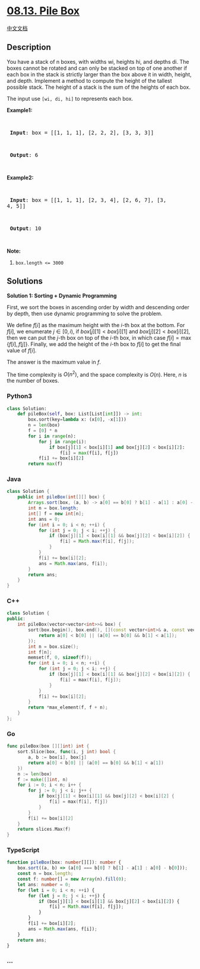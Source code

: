 # [08.13. Pile Box](https://leetcode.cn/problems/pile-box-lcci)

[中文文档](/lcci/08.13.Pile%20Box/README.md)

## Description

<p>You have a stack of n boxes, with widths wi, heights hi, and depths di. The boxes cannot be rotated and can only be stacked on top of one another if each box in the stack is strictly larger than the box above it in width, height, and depth. Implement a method to compute the height of the tallest possible stack. The height of a stack is the sum of the heights of each box.</p>
<p>The input use <code>[wi, di, hi]</code>&nbsp;to represents each box.</p>
<p><strong>Example1:</strong></p>
<pre>

<strong> Input</strong>: box = [[1, 1, 1], [2, 2, 2], [3, 3, 3]]

<strong> Output</strong>: 6

</pre>
<p><strong>Example2:</strong></p>
<pre>

<strong> Input</strong>: box = [[1, 1, 1], [2, 3, 4], [2, 6, 7], [3, 4, 5]]

<strong> Output</strong>: 10

</pre>
<p><strong>Note:</strong></p>
<ol>
	<li><code>box.length &lt;= 3000</code></li>
</ol>

## Solutions

**Solution 1: Sorting + Dynamic Programming**

First, we sort the boxes in ascending order by width and descending order by depth, then use dynamic programming to solve the problem.

We define $f[i]$ as the maximum height with the $i$-th box at the bottom. For $f[i]$, we enumerate $j \in [0, i)$, if $box[j][1] < box[i][1]$ and $box[j][2] < box[i][2]$, then we can put the $j$-th box on top of the $i$-th box, in which case $f[i] = \max\{f[i], f[j]\}$. Finally, we add the height of the $i$-th box to $f[i]$ to get the final value of $f[i]$.

The answer is the maximum value in $f$.

The time complexity is $O(n^2)$, and the space complexity is $O(n)$. Here, $n$ is the number of boxes.

<!-- tabs:start -->

### **Python3**

```python
class Solution:
    def pileBox(self, box: List[List[int]]) -> int:
        box.sort(key=lambda x: (x[0], -x[1]))
        n = len(box)
        f = [0] * n
        for i in range(n):
            for j in range(i):
                if box[j][1] < box[i][1] and box[j][2] < box[i][2]:
                    f[i] = max(f[i], f[j])
            f[i] += box[i][2]
        return max(f)
```

### **Java**

```java
class Solution {
    public int pileBox(int[][] box) {
        Arrays.sort(box, (a, b) -> a[0] == b[0] ? b[1] - a[1] : a[0] - b[0]);
        int n = box.length;
        int[] f = new int[n];
        int ans = 0;
        for (int i = 0; i < n; ++i) {
            for (int j = 0; j < i; ++j) {
                if (box[j][1] < box[i][1] && box[j][2] < box[i][2]) {
                    f[i] = Math.max(f[i], f[j]);
                }
            }
            f[i] += box[i][2];
            ans = Math.max(ans, f[i]);
        }
        return ans;
    }
}
```

### **C++**

```cpp
class Solution {
public:
    int pileBox(vector<vector<int>>& box) {
        sort(box.begin(), box.end(), [](const vector<int>& a, const vector<int>& b) {
            return a[0] < b[0] || (a[0] == b[0] && b[1] < a[1]);
        });
        int n = box.size();
        int f[n];
        memset(f, 0, sizeof(f));
        for (int i = 0; i < n; ++i) {
            for (int j = 0; j < i; ++j) {
                if (box[j][1] < box[i][1] && box[j][2] < box[i][2]) {
                    f[i] = max(f[i], f[j]);
                }
            }
            f[i] += box[i][2];
        }
        return *max_element(f, f + n);
    }
};
```

### **Go**

```go
func pileBox(box [][]int) int {
	sort.Slice(box, func(i, j int) bool {
		a, b := box[i], box[j]
		return a[0] < b[0] || (a[0] == b[0] && b[1] < a[1])
	})
	n := len(box)
	f := make([]int, n)
	for i := 0; i < n; i++ {
		for j := 0; j < i; j++ {
			if box[j][1] < box[i][1] && box[j][2] < box[i][2] {
				f[i] = max(f[i], f[j])
			}
		}
		f[i] += box[i][2]
	}
	return slices.Max(f)
}
```

### **TypeScript**

```ts
function pileBox(box: number[][]): number {
    box.sort((a, b) => (a[0] === b[0] ? b[1] - a[1] : a[0] - b[0]));
    const n = box.length;
    const f: number[] = new Array(n).fill(0);
    let ans: number = 0;
    for (let i = 0; i < n; ++i) {
        for (let j = 0; j < i; ++j) {
            if (box[j][1] < box[i][1] && box[j][2] < box[i][2]) {
                f[i] = Math.max(f[i], f[j]);
            }
        }
        f[i] += box[i][2];
        ans = Math.max(ans, f[i]);
    }
    return ans;
}
```

### **...**

```

```

<!-- tabs:end -->
